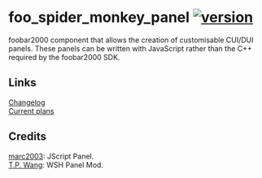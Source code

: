 # foo_spider_monkey_panel [![version][version-badge]][CHANGELOG]
foobar2000 component that allows the creation of customisable CUI/DUI panels. These panels can be written with JavaScript rather than the C++ required by the foobar2000 SDK.

## Links
[Changelog][CHANGELOG]  
[Current plans][TODO]

## Credits
[marc2003](https://github.com/marc2k3): JScript Panel.  
[T.P. Wang](https://hydrogenaud.io/index.php?action=profile;u=44175): WSH Panel Mod.

[CHANGELOG]: CHANGELOG.md
[TODO]: TODO.md
[version-badge]: https://img.shields.io/badge/version-TBD-blue.svg

